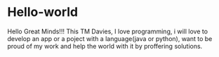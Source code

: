 # Hello-world
Hello Great Minds!!!
This TM Davies, I love programming, i will love to develop an app or a poject with a language(java or python), want to be proud of my work and help the world with it by proffering solutions. 
